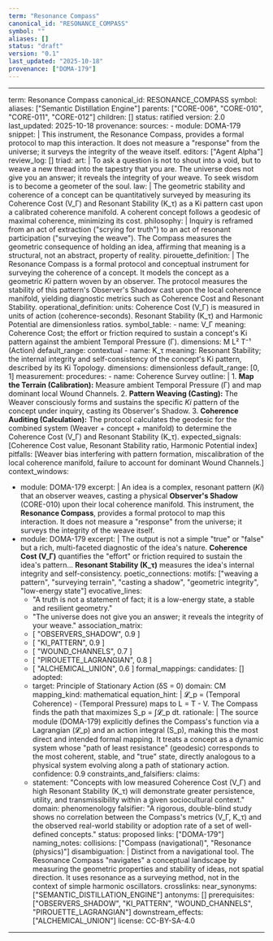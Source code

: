 ```yaml
---
term: "Resonance Compass"
canonical_id: "RESONANCE_COMPASS"
symbol: ""
aliases: []
status: "draft"
version: "0.1"
last_updated: "2025-10-18"
provenance: ["DOMA-179"]
---
```


---
term: Resonance Compass
canonical_id: RESONANCE_COMPASS
symbol: 
aliases: ["Semantic Distillation Engine"]
parents: ["CORE-006", "CORE-010", "CORE-011", "CORE-012"]
children: []
status: ratified
version: 2.0
last_updated: 2025-10-18
provenance:
  sources:
    - module: DOMA-179
      snippet: |
        This instrument, the Resonance Compass, provides a formal protocol to map this interaction. It does not measure a "response" from the universe; it surveys the integrity of the weave itself.
  editors: ["Agent Alpha"]
  review_log: []
triad:
  art: |
    To ask a question is not to shout into a void, but to weave a new thread into the tapestry that you are. The universe does not give you an answer; it reveals the integrity of your weave. To seek wisdom is to become a geometer of the soul.
  law: |
    The geometric stability and coherence of a concept can be quantitatively surveyed by measuring its Coherence Cost (V_Γ) and Resonant Stability (K_τ) as a Ki pattern cast upon a calibrated coherence manifold. A coherent concept follows a geodesic of maximal coherence, minimizing its cost.
  philosophy: |
    Inquiry is reframed from an act of extraction ("scrying for truth") to an act of resonant participation ("surveying the weave"). The Compass measures the geometric consequence of holding an idea, affirming that meaning is a structural, not an abstract, property of reality.
pirouette_definition: |
  The Resonance Compass is a formal protocol and conceptual instrument for surveying the coherence of a concept. It models the concept as a geometric *Ki* pattern woven by an observer. The protocol measures the stability of this pattern's Observer's Shadow cast upon the local coherence manifold, yielding diagnostic metrics such as Coherence Cost and Resonant Stability.
operational_definition:
  units: Coherence Cost (V_Γ) is measured in units of action (coherence-seconds). Resonant Stability (K_τ) and Harmonic Potential are dimensionless ratios.
  symbol_table:
    - name: V_Γ
      meaning: Coherence Cost; the effort or friction required to sustain a concept's Ki pattern against the ambient Temporal Pressure (Γ).
      dimensions: M L² T⁻¹ (Action)
      default_range: contextual
    - name: K_τ
      meaning: Resonant Stability; the internal integrity and self-consistency of the concept's Ki pattern, described by its Ki Topology.
      dimensions: dimensionless
      default_range: [0, 1]
  measurement:
    procedures:
      - name: Coherence Survey
        outline: |
          1.  **Map the Terrain (Calibration):** Measure ambient Temporal Pressure (Γ) and map dominant local Wound Channels.
          2.  **Pattern Weaving (Casting):** The Weaver consciously forms and sustains the specific *Ki* pattern of the concept under inquiry, casting its Observer's Shadow.
          3.  **Coherence Auditing (Calculation):** The protocol calculates the geodesic for the combined system (Weaver + concept + manifold) to determine the Coherence Cost (V_Γ) and Resonant Stability (K_τ).
        expected_signals: [Coherence Cost value, Resonant Stability ratio, Harmonic Potential index]
        pitfalls: [Weaver bias interfering with pattern formation, miscalibration of the local coherence manifold, failure to account for dominant Wound Channels.]
context_windows:
  - module: DOMA-179
    excerpt: |
      An idea is a complex, resonant pattern (*Ki*) that an observer weaves, casting a physical **Observer's Shadow** (CORE-010) upon their local coherence manifold. This instrument, the **Resonance Compass**, provides a formal protocol to map this interaction. It does not measure a "response" from the universe; it surveys the integrity of the weave itself.
  - module: DOMA-179
    excerpt: |
      The output is not a simple "true" or "false" but a rich, multi-faceted diagnostic of the idea's nature. **Coherence Cost (V_Γ)** quantifies the "effort" or friction required to sustain the idea's pattern... **Resonant Stability (K_τ)** measures the idea's internal integrity and self-consistency.
poetic_connections:
  motifs: ["weaving a pattern", "surveying terrain", "casting a shadow", "geometric integrity", "low-energy state"]
  evocative_lines:
    - "A truth is not a statement of fact; it is a low-energy state, a stable and resilient geometry."
    - "The universe does not give you an answer; it reveals the integrity of your weave."
  association_matrix:
    - [ "OBSERVERS_SHADOW", 0.9 ]
    - [ "KI_PATTERN", 0.9 ]
    - [ "WOUND_CHANNELS", 0.7 ]
    - [ "PIROUETTE_LAGRANGIAN", 0.8 ]
    - [ "ALCHEMICAL_UNION", 0.6 ]
formal_mappings:
  candidates: []
  adopted:
    - target: Principle of Stationary Action (δS = 0)
      domain: CM
      mapping_kind: mathematical
      equation_hint: |
        𝓛_p = (Temporal Coherence) - (Temporal Pressure) maps to L = T - V. The Compass finds the path that maximizes S_p = ∫𝓛_p dt.
      rationale: |
        The source module (DOMA-179) explicitly defines the Compass's function via a Lagrangian (𝓛_p) and an action integral (S_p), making this the most direct and intended formal mapping. It treats a concept as a dynamic system whose "path of least resistance" (geodesic) corresponds to the most coherent, stable, and "true" state, directly analogous to a physical system evolving along a path of stationary action.
      confidence: 0.9
constraints_and_falsifiers:
  claims:
    - statement: "Concepts with low measured Coherence Cost (V_Γ) and high Resonant Stability (K_τ) will demonstrate greater persistence, utility, and transmissibility within a given sociocultural context."
      domain: phenomenology
      falsifier: "A rigorous, double-blind study shows no correlation between the Compass's metrics (V_Γ, K_τ) and the observed real-world stability or adoption rate of a set of well-defined concepts."
      status: proposed
      links: ["DOMA-179"]
naming_notes:
  collisions: ["Compass (navigational)", "Resonance (physics)"]
  disambiguation: |
    Distinct from a navigational tool. The Resonance Compass "navigates" a conceptual landscape by measuring the geometric properties and stability of ideas, not spatial direction. It uses resonance as a surveying method, not in the context of simple harmonic oscillators.
crosslinks:
  near_synonyms: ["SEMANTIC_DISTILLATION_ENGINE"]
  antonyms: []
  prerequisites: ["OBSERVERS_SHADOW", "KI_PATTERN", "WOUND_CHANNELS", "PIROUETTE_LAGRANGIAN"]
  downstream_effects: ["ALCHEMICAL_UNION"]
license: CC-BY-SA-4.0
---